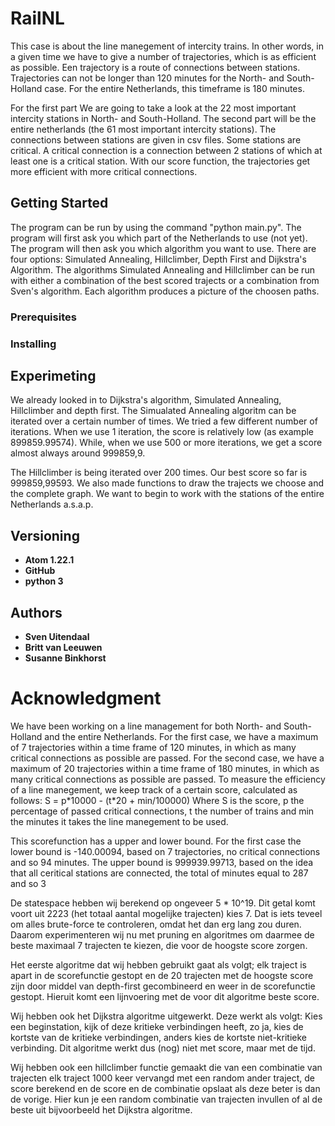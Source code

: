 # RailNL
This case is about the line manegement of intercity trains. In other words, in a given time we have to give a number of trajectories, which is as efficient as possible. Een trajectory is a route of connections between stations. Trajectories can not be longer than 120 minutes for the North- and South-Holland case.
For the entire Netherlands, this timeframe is 180 minutes.

For the first part We are going to take a look at the 22 most important intercity stations in North- and South-Holland. 
The second part will be the entire netherlands (the 61 most important intercity stations).
The connections between stations are given in csv files.
Some stations are critical. A critical connection is a connection between 2 stations of which at least one is a critical station.
With our score function, the trajectories get more efficient with more critical connections.

## Getting Started
The program can be run by using the command "python main.py".  The program will first ask you which part of the Netherlands to use (not yet).
The program will then ask you which algorithm you want to use. There are four options: Simulated Annealing, Hillclimber, Depth
First and Dijkstra's Algorithm. The algorithms Simulated Annealing and Hillclimber can be run with either a combination of the best
scored trajects or a combination from Sven's algorithm. Each algorithm produces a picture of the choosen paths.

### Prerequisites

### Installing

## Experimeting
We already looked in to Dijkstra's algorithm, Simulated Annealing, Hillclimber and depth first.
The Simualated Annealing algoritm can be iterated over a certain number of times. We tried a few different number of iterations.
When we use 1 iteration, the score is relatively low (as example 899859.99574). While, when we use 500 or more iterations, we get a
score almost always around 999859,9.

The Hillclimber is being iterated over 200 times. Our best score so far is 999859,99593. 
We also made functions to draw the trajects we choose and the complete graph. We want to begin to work with the stations of the
entire Netherlands a.s.a.p.

## Versioning
* **Atom 1.22.1**
* **GitHub**
* **python 3**

## Authors
* **Sven Uitendaal**
* **Britt van Leeuwen**
* **Susanne Binkhorst**

# Acknowledgment

We have been working on a line management for both North- and South-Holland and the entire Netherlands.
For the first case, we have a maximum of 7 trajectories within a time frame of 120 minutes, in which as many critical connections as possible are passed.
For the second case, we have a maximum of 20 trajectories within a time frame of 180 minutes, in which as many critical connections as possible are passed.
To measure the efficiency of a line manegement, we keep track of a certain score, calculated as follows:
S = p\*10000 - (t\*20 + min/100000)
Where S is the score, p the percentage of passed critical connections, t the number of trains and min the minutes it takes the line manegement to be used.

This scorefunction has a upper and lower bound.
For the first case the lower bound is -140.00094, based on 7 trajectories, no critical connections and so 94 minutes.
The upper bound is 999939.99713, based on the idea that all ceritical stations are connected, the total of minutes equal to 287 and so 3 

De statespace hebben wij berekend op ongeveer 5 \* 10\^19. Dit getal komt voort uit 2223 (het totaal aantal mogelijke trajecten)
kies 7. Dat is iets teveel om alles brute-force te controleren, omdat het dan erg lang zou duren. Daarom experimenteren wij nu met
pruning en algoritmes om daarmee de beste maximaal 7 trajecten te kiezen, die voor de hoogste score zorgen.

Het eerste algoritme dat wij hebben gebruikt gaat als volgt; elk traject is apart in de scorefunctie gestopt en de 20 trajecten met
de hoogste score zijn door middel van depth-first gecombineerd en weer in de scorefunctie gestopt. Hieruit komt een lijnvoering met
de voor dit algoritme beste score.

Wij hebben ook het Dijkstra algoritme uitgewerkt. Deze werkt als volgt: Kies een beginstation, kijk of deze kritieke verbindingen heeft, zo ja, kies de kortste van de
kritieke verbindingen, anders kies de kortste niet-kritieke verbinding. Dit algoritme werkt dus (nog) niet met score, maar met de tijd.

Wij hebben ook een hillclimber functie gemaakt die van een combinatie van trajecten elk traject 1000 keer vervangd met een random ander traject, de score berekend
en de score en de combinatie opslaat als deze beter is dan de vorige. Hier kun je een random combinatie van trajecten invullen of al de beste uit bijvoorbeeld het
Dijkstra algoritme.
